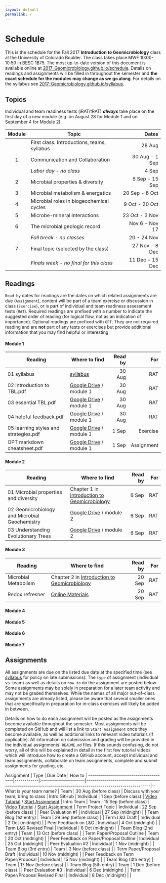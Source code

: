 ```yaml
---
layout: default
permalink: /
---
```


# Schedule

This is the schedule for the Fall 2017 **Introduction to Geomicrobiology** class at the University of Colorado Boulder. The class takes place MWF 10:00-10:50 in BESC 1B75. The most up-to-date version of this document is available online at [2017-Geomicrobiology.github.io/schedule](https://2017-Geomicrobiology.github.io/schedule). Details on readings and assignments will be filled in throughout the semester and **the exact schedule for the modules may change as we go along**. For details on the syllabus see [2017-Geomicrobiology.github.io/syllabus](https://2017-Geomicrobiology.github.io/syllabus).

## Topics

Individual and team readiness tests (iRAT/tRAT) ***always*** take place on the first day of a new module (e.g. on August 28 for Module 1 and on September 4 for Module 2).

| Module | Topic                                       |           Dates |
|:------:|---------------------------------------------|----------------:|
|        | First class. Introductions, teams, syllabus |          28 Aug |
|   1    | Communication and Collaboration             |  30 Aug - 1 Sep |
|        | *Labor day - no class*                      |           4 Sep |
|   2    | Microbial properties & diversity            |  6 Sep - 15 Sep |
|   3    | Microbial metabolism & energetics           |  20 Sep - 6 Oct |
|   4    | Microbial roles in biogeochemical cycles    |  9 Oct - 20 Oct |
|   5    | Microbe-mineral interactions                |  23 Oct - 3 Nov |
|   6    | The microbial geologic record               |  Nov 6 - Nov 17 |
|        | *Fall break - no classes*                   |     20 - 24 Nov |
|   7    | Final topic (selected by the class)         |  27 Nov - 8 Dec |
|        | *Finals week - no final for this class*     | 11 Dec - 15 Dec |


## Readings

`Read by` dates for readings are the dates on which related assignments are due (`Assignment`), content will be part of a team exercise or discussion in class (`Exercise`), or is part of individual and team readiness assessment tests (`RAT`). Required readings are prefixed with a number to indicate the suggested order of reading (for logical flow, not as an indication of importance). Optional readings are prefixed with `OPT`. They are not required reading and are **not** part of any tests or exercises but provide additional information that you may find helpful or interesting.

#### Module 1

| Reading                               | Where to find                                               | Read by |        For |
|---------------------------------------|-------------------------------------------------------------|--------:|-----------:|
| 01 syllabus                           | [syllabus](https://2017-Geomicrobiology.github.io/syllabus) |  30 Aug |        RAT |
| 02 introduction to TBL.pdf            | [Google Drive](https://goo.gl/QePQxE) / module 1            |  30 Aug |        RAT |
| 03 essential TBL.pdf                  | [Google Drive](https://goo.gl/QePQxE) / module 1            |  30 Aug |        RAT |
| 04 helpful feedback.pdf               | [Google Drive](https://goo.gl/QePQxE) / module 1            |  30 Aug |        RAT |
| 05 learning styles and strategies.pdf | [Google Drive](https://goo.gl/QePQxE) / module 1            |   1 Sep |   Exercise |
| OPT markdown cheatsheet.pdf           | [Google Drive](https://goo.gl/QePQxE) / module 1            |   1 Sep | Assignment |

#### Module 2

| Reading                                       | Where to find                                                         | Read by | For |
|-----------------------------------------------|-----------------------------------------------------------------------|--------:|----:|
| 01 Microbial properties and diversity         | Chapter 1 in [Introduction to Geomicrobiology](https://goo.gl/NGy9Ew) |   6 Sep | RAT |
| 02 Geomicrobiology and Microbial Geochemistry | [Google Drive](https://goo.gl/QePQxE) / module 2                      |   6 Sep | RAT |
| 03 Understanding Evolutionary Trees           | [Google Drive](https://goo.gl/QePQxE) / module 2                      |   6 Sep | RAT |

#### Module 3

| Reading              | Where to find                                                               | Read by | For |
|----------------------|-----------------------------------------------------------------------------|--------:|----:|
| Microbial Metabolism | Chapter 2 in [Introduction to Geomicrobiology](https://goo.gl/NGy9Ew)       |  20 Sep | RAT |
| Redox refresher      | [Online Materials](https://2017-geomicrobiology.github.io/materials/redox/) |  20 Sep | RAT |

#### Module 4

#### Module 5

#### Module 6

#### Module 7

## Assignments

All assignments are due on the listed due date at the specified time (see [syllabus](https://2017-Geomicrobiology.github.io/syllabus) for policy on late submissions). The `type` of assignment (individual vs. team) as well as details on `how to` do the assignment are posted below. Some assignments may be solely in preparation for a later team activity and may not be graded themselves. While the names of all major out-of-class assignments are already listed, please be aware that several smaller ones that are specifically in preparation for in-class exercises will likely be added in between.

Details on how to do each assignment will be posted as the assignments become available throughout the semester. Most assignments will be completed on GitHub and will list a link to `Start Assignment` once they become available, as well as additional links to relevant video tutorials (if applicable). All information on submission and grading will be provided in the individual assignments' `README.md` files. If this sounds confusing, do not worry, all of this will be explained in detail in the first few tutorial videos which will introduce how to create a GitHub account, accept individual and team assignments, collaborate on team assignments, complete and submit assignments for grading, etc.


Assignment                              | Type       | Due Date              | How to                                                                                                       |
----------------------------------------|------------|:----------------------|--------------------------------------------------------------------------------------------------------------|--
What is your team name?                 | Team       | 30 Aug (before class) | Discuss with your team, bring to class                                                                       |
Intro GitHub                            | Individual | 1 Sep (before class)  | [Video Tutorial](https://youtu.be/bRkpm1LTpkY) / [Start Assignment](https://classroom.github.com/a/kpaay7tA) |
Intro Team                              | Team       | 15 Sep (before class) | [Video Tutorial](https://youtu.be/k2NjjQxFEuA) / [Start Assignment](https://classroom.github.com/g/HU7hhIog) |
Term Project Topic                      | Individual | 22 Sep (before class) |                                                                                                              |
Peer Evaluation #1                      | Individual | 27 Sep (midnight)     |                                                                                                              |
Team Blog (1st entry)                   | Team       | 29 Sep (before class) |                                                                                                              |
Term L&G Draft                          | Individual | 2 Oct (midnight)      |                                                                                                              |
Peer Feedback on L&G                    | Individual | 4 Oct (midnight)      |                                                                                                              |
Term L&G Revised Final                  | Individual | 6 Oct (midnight)      |                                                                                                              |
Team Blog (2nd entry)                   | Team       | 13 Oct (before class) |                                                                                                              |
Term Paper/Proposal Outline             | Team       | 20 Oct (midnight)     |                                                                                                              |
Peer Feedback on Paper/Proposal Outline | Individual | 25 Oct (midnight)     |                                                                                                              |
Peer Evaluation #2                      | Individual | 1 Nov (midnight)      |                                                                                                              |
Team Blog (3rd entry)                   | Team       | 3 Nov (before class)  |                                                                                                              |
Term Paper/Proposal Draft               | Individual | 10 Nov (midnight)     |                                                                                                              |
Peer Feedback on Term Paper/Proposal    | Individual | 15 Nov (midnight)     |                                                                                                              |
Team Blog (4th entry)                   | Team       | 17 Nov (before class) |                                                                                                              |
Team Blog (5th entry)                   | Team       | 1 Dec (before class)  |                                                                                                              |
Peer Evaluation #3                      | Individual | 6 Dec (midnight)      |                                                                                                              |
Term Paper/Proposal Revised Final       | Individual | 8 Dec (midnight)      |                                                                                                              |
